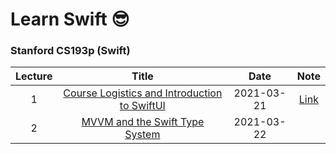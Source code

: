 # Learn Swift 😎
### Stanford CS193p (Swift) 

|Lecture|Title|Date|Note|
|:-------:|:-----:|:----:|:---:|
|1|[Course Logistics and Introduction to SwiftUI](https://www.youtube.com/watch?v=jbtqIBpUG7g)|2021-03-21|[Link](https://velog.io/@hogumachu/Learn-Swift-1-Stanford-CS139p)|
|2|[MVVM and the Swift Type System](https://www.youtube.com/watch?v=4GjXq2Sr55Q)|2021-03-22|   |
